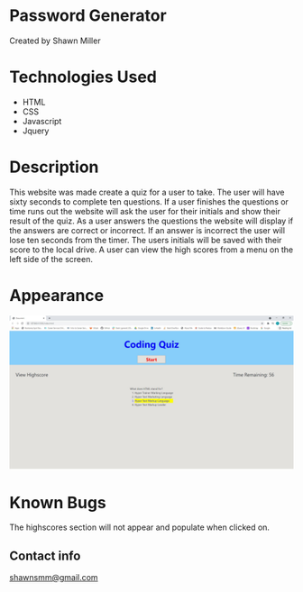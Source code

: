 # Password Generator
Created by Shawn Miller

# Technologies Used
- HTML
- CSS
- Javascript
- Jquery

# Description
This website was made create a quiz for a user to take. The user will have sixty seconds to complete ten questions. If a user finishes the questions or time runs out the website will ask the user for their initials and show their result of the quiz. As a user answers the questions the website will display if the answers are correct or incorrect. If an answer is incorrect the user will lose ten seconds from the timer. The users initials will be saved with their score to the local drive. A user can view the high scores from a menu on the left side of the screen.

# Appearance
![Screenshot of website](./assets/img/screenshot.jpg)

# Known Bugs
The highscores section will not appear and populate when clicked on.

## Contact info
shawnsmm@gmail.com